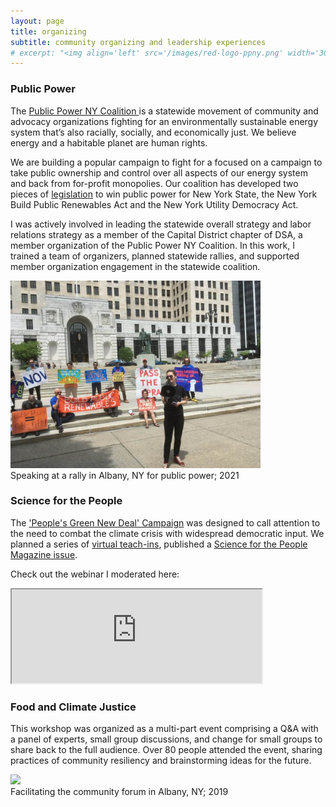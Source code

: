 ```yaml
---
layout: page
title: organizing
subtitle: community organizing and leadership experiences
# excerpt: "<img align='left' src='/images/red-logo-ppny.png' width='300' hspace='25'> I have been a part of steering the Public Power NY Coalition since January 2020.<br clear='left'/>"
---
```


### Public Power 
The [Public Power NY Coalition ](https://publicpowerny.org/) is a statewide movement of community and advocacy organizations fighting for an environmentally sustainable energy system that’s also racially, socially, and economically just. We believe energy and a habitable planet are human rights.

We are building a popular campaign to fight for a focused on a campaign to take public ownership and control over all aspects of our energy system and back from for-profit monopolies. Our coalition has developed two pieces of [legislation](https://www.publicpowerny.org/legislation/) to win public power for New York State, the New York Build Public Renewables Act and the New York Utility Democracy Act. 

I was actively involved in leading the statewide overall strategy and labor relations strategy as a member of the Capital District chapter of DSA, a member organization of the Public Power NY Coalition. In this work, I trained a team of organizers, planned statewide rallies, and supported member organization engagement in the statewide coalition. 

<p>
  <a><img src='/assets/img/ro_PublicPower_Albany_2024_06_02.jpg' width='400'></a>    
  <br>
  <caption style="text-align:center;font-style:italic">Speaking at a rally in Albany, NY for public power; 2021</caption>
</p>

### Science for the People
The ['People's Green New Deal' Campaign](https://scienceforthepeople.org/peoples-green-new-deal/) was designed to call attention to the need to combat the climate crisis with widespread democratic input. We planned a series of [virtual teach-ins](https://scienceforthepeople.org/peoples-green-new-deal-virtual-teach-ins/), published a [Science for the People Magazine issue](https://magazine.scienceforthepeople.org/volume-23-number-2-a-peoples-green-new-deal/).

Check out the webinar I moderated here:
<iframe width="400"
src="https://www.youtube.com/embed/2xNGTeXnclo">
</iframe>

<!--height="315" -->
### Food and Climate Justice
This workshop was organized as a multi-part event comprising a Q&A with a panel of experts, small group discussions, and change for small groups to share back to the full audience. Over 80 people attended the event, sharing practices of community resiliency and brainstorming ideas for the future. 

<p>
  <a><img src='/assets/img/climate_food_full.JPG' width='400'></a>    
  <br>
  <caption style="text-align:center;font-style:italic">Facilitating the community forum in Albany, NY; 2019</caption>
</p>
